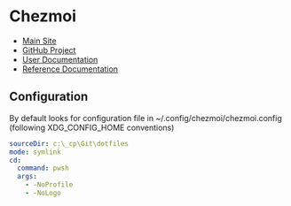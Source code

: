 # Chezmoi

* [Main Site](https://www.chezmoi.io)
* [GitHub Project](https://github.com/twpayne/chezmoi)
* [User Documentation](https://www.chezmoi.io/user-guide/command-overview/)
* [Reference Documentation](https://www.chezmoi.io/reference)

## Configuration

By default looks for configuration file in ~/.config/chezmoi/chezmoi.config (following XDG_CONFIG_HOME conventions)

```yaml
sourceDir: c:\_cp\Git\dotfiles
mode: symlink
cd:
  command: pwsh
  args:
    - -NoProfile 
    - -NoLogo
```